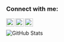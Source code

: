 <!--
**jason-elwood/jason-elwood** is a ✨ _special_ ✨ repository because its `README.md` (this file) appears on your GitHub profile.

Here are some ideas to get you started:

- 🔭 I’m currently working on ...
- 🌱 I’m currently learning ...
- 👯 I’m looking to collaborate on ...
- 🤔 I’m looking for help with ...
- 💬 Ask me about ...
- 📫 How to reach me: ...
- 😄 Pronouns: ...
- ⚡ Fun fact: ...
-->

### Connect with me:

[<img align="left" alt="jasonelwood | LinkedIn" width="22px" src="https://cdn.jsdelivr.net/npm/simple-icons@v3/icons/linkedin.svg" />][linkedin]
[<img align="left" alt="jasonelwood | Instagram" width="22px" src="https://cdn.jsdelivr.net/npm/simple-icons@v3/icons/instagram.svg" />][instagram]
[<img align="left" alt="jasonelwood | Dev" width="22px" src="https://firebasestorage.googleapis.com/v0/b/bibliogs-f1695.appspot.com/o/dev-icon.png?alt=media&token=e4512c35-62dc-46b5-a658-e9af11a29748" />][dev]

[instagram]: https://www.instagram.com/artof.software/
[linkedin]: https://www.linkedin.com/in/jasonelwood/
[dev]: https://dev.to/jasonelwood
<br />

![GitHub Stats](https://github-readme-stats.vercel.app/api?username=jason-elwood&theme=radical)


